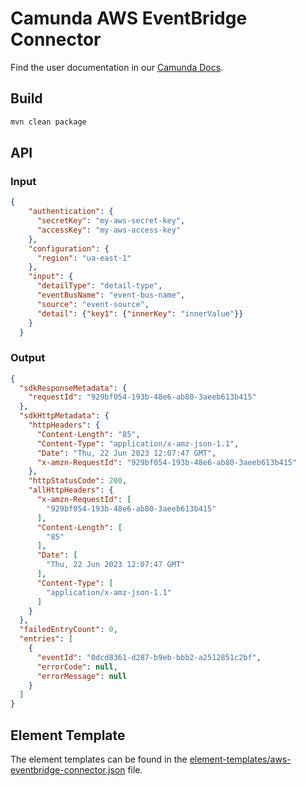 # Camunda AWS EventBridge Connector

Find the user documentation in our [Camunda Docs](https://docs.camunda.io/docs/components/integration-framework/connectors/out-of-the-box-connectors/aws-eventbridge).

## Build
```bash
mvn clean package
```

## API

### Input
```json
{
    "authentication": {
      "secretKey": "my-aws-secret-key",
      "accessKey": "my-aws-access-key"
    },
    "configuration": {
      "region": "ua-east-1"
    },
    "input": {
      "detailType": "detail-type",
      "eventBusName": "event-bus-name",
      "source": "event-source",
      "detail": {"key1": {"innerKey": "innerValue"}}
    }
  }
```

### Output
```json
{
  "sdkResponseMetadata": {
    "requestId": "929bf054-193b-48e6-ab80-3aeeb613b415"
  },
  "sdkHttpMetadata": {
    "httpHeaders": {
      "Content-Length": "85",
      "Content-Type": "application/x-amz-json-1.1",
      "Date": "Thu, 22 Jun 2023 12:07:47 GMT",
      "x-amzn-RequestId": "929bf054-193b-48e6-ab80-3aeeb613b415"
    },
    "httpStatusCode": 200,
    "allHttpHeaders": {
      "x-amzn-RequestId": [
        "929bf054-193b-48e6-ab80-3aeeb613b415"
      ],
      "Content-Length": [
        "85"
      ],
      "Date": [
        "Thu, 22 Jun 2023 12:07:47 GMT"
      ],
      "Content-Type": [
        "application/x-amz-json-1.1"
      ]
    }
  },
  "failedEntryCount": 0,
  "entries": [
    {
      "eventId": "0dcd8361-d287-b9eb-bbb2-a2512851c2bf",
      "errorCode": null,
      "errorMessage": null
    }
  ]
}
```

## Element Template

The element templates can be found in the [element-templates/aws-eventbridge-connector.json](element-templates/aws-eventbridge-connector.json) file.
